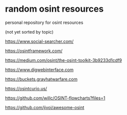 # random osint resources
personal repository for osint resources

(not yet sorted by topic)


https://www.social-searcher.com/

https://osintframework.com/

https://medium.com/osint/the-osint-toolkit-3b9233d1cdf9

https://www.digwebinterface.com

https://buckets.grayhatwarfare.com

https://osintcurio.us/

https://github.com/willc/OSINT-flowcharts?files=1

https://github.com/jivoi/awesome-osint

